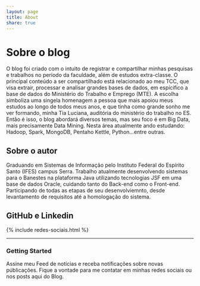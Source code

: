 ```yaml
---
layout: page
title: About
share: true
---
```


# Sobre o blog 

O blog foi criado com o intuito de registrar e compartilhar minhas pesquisas e trabalhos no período da faculdade, além de estudos extra-classe. O principal conteúdo a ser compartilhado está relacionado ao meu TCC, que visa extrair, processar e analisar grandes bases de dados, em espícifico a base de dados do Ministério do Trabalho e Emprego (MTE). A escolha simboliza uma singela homenagem a pessoa que mais apoiou meus estudos ao longo de todos meus anos, e que tinha como grande sonho me ver formando, minha Tia Luciana, auditória do ministério do trabalho no ES. 
Então é isso, o blog abordará diversos temas, mas seu foco é em Big Data, mais precisamente Data Mining. Nesta área atualmente ando estudando: Hadoop, Spark, MongoDB, Pentaho Kettle, Python...entre outras.

## Sobre o autor

Graduando em Sistemas de Informação pelo Instituto Federal do Espírito Santo (IFES) campus Serra. Trabalho atualmente desenvolvendo sistemas para o Banestes na plataforma Java utilizando tecnologias JSF em uma base de dados Oracle, cuidando tanto do Back-end como o Front-end. Participando de todas as etapas de seu desenvolviemnto, desde levantamento de requisitos até a homologação do sistema.




## GitHub e Linkedin
{% include redes-sociais.html %}



---

### Getting Started

Assine meu Feed de notícias e receba notíficações sobre novas públicações. 
Fique a vontade para me contatar em minhas redes sociais ou nos posts aqui do Blog.
